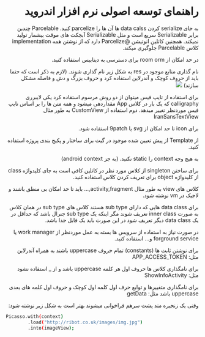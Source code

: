 <h1 lang="fa" dir="rtl" align="right">راهنمای توسعه اصولی نرم افزار اندروید</h1>

<p lang="fa" dir="rtl" align="right">به جای serialize کردن data calss ها آن ها را parcelize کنید. Parcelable چندین برابر Serializable سریع است و مثل Serializable آبجکت های موقت بیشمار تولید نمیکند. همچنین کاتلین انوتیشن @Parcelize دارد که از نوشتن همه implementation کلاس Parcelable جلوگیری میکند.</p1>

<p lang="fa" dir="rtl" align="right">در حد امکان از room orm برای دسترسی به دیتابیس استفاده کنید.</p1>

<p lang="fa" dir="rtl" align="right">نام گذاری منابع موجود در res به شکل زیر نام گذاری شوند. (لازم به ذکر است که حتما باید از حروف کوچک و آندرلاین استفاده کرد و حروف بزرگ و دش  و فاصله مشکل سازند)</p1>

<img src="https://jeroenmols.com/img/blog/resourcenaming/resourcenaming_cheatsheet.png">

<p lang="fa" dir="rtl" align="right">برای استفاده از تایپ فیس میتوان از دو روش مرسوم استفاده کرد یکی لایبرری calligraphy که یک بار در کلاس App مقداردهی میشود و همه متن ها را بر اساس تایپ فیس موردنظر تغییر میدهد. دوم استفاده از CustomView به طور مثال IranSansTextView</p1>

<p lang="fa" dir="rtl" align="right">برای icon تا حد امکان از svg یا 9patch استفاده شود.</p1>

<p lang="fa" dir="rtl" align="right">از Template از پیش تعیین شده موجود در گیت برای ساختار و پکیج بندی پروژه استفاده کنید.</p1>

<p lang="fa" dir="rtl" align="right">به هیچ وجه context را static نکنید. (به جز android context)</p1>

<p lang="fa" dir="rtl" align="right">برای ساختن singleton از کلاس مورد نظر در کاتلین کافی است به جای کلیدواژه class از کلیدواژه object برای تعریف کردن کلاس استفاده کنید.</p1>

<p lang="fa" dir="rtl" align="right">کلاس های view به طور مثال activity,fragment,… باید تا حد امکان بی منطق باشند و لاجیک در  vm نوشته شود.</p1>

<p lang="fa" dir="rtl" align="right">برای data class هایی که دارای sub type هستند کلاس های sub type در همان کلاس به صورت inner class تعریف شوند مگر اینکه یک sub type جنرال باشد که حداقل در یک data class دیگر تعریف شود در این صورت باید یک فایل جدا باشد.</p1>

<p lang="fa" dir="rtl" align="right">در صورت نیاز به استفاده از سرویس ها بسته به عمل موردنظر از work manager یا forground service و... استفاده کنید.</p1>

<p lang="fa" dir="rtl" align="right">برای نوشتن ثابت ها (constants) تمام حروف uppercase باشند به همراه آندرلاین مثل: APP_ACCESS_TOKEN</p1>

<p lang="fa" dir="rtl" align="right">برای نامگذاری کلاس ها حروف اول هر کلمه uppercase باشد و از _ استفاده نشود مثل: ShowInfoActivity</p1>

<p lang="fa" dir="rtl" align="right">برای نامگذاری متغییرها و توابع حرف اول کلمه اول کوچک و حروف اول کلمه های بعدی uppercase باشد مثل: getData</p1>

<p lang="fa" dir="rtl" align="right">وقتی یک زنجیره متد پشت سرهم فراخوانی میشوند بهتر است به شکل زیر نوشته شود:</p1>

```sh
Picasso.with(context)
        .load("http://ribot.co.uk/images/img.jpg")
        .into(imageView);
```

